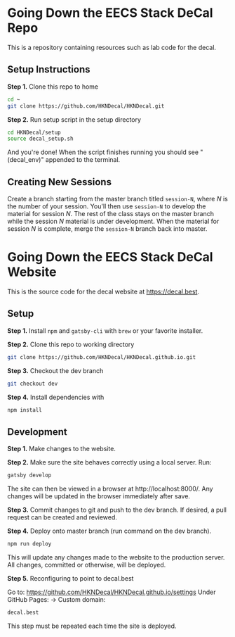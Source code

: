 # Going Down the EECS Stack DeCal Repo

This is a repository containing resources such as lab code for the decal.

## Setup Instructions
**Step 1.** Clone this repo to home
```bash
cd ~
git clone https://github.com/HKNDecal/HKNDecal.git
```
**Step 2.** Run setup script in the setup directory
```bash
cd HKNDecal/setup
source decal_setup.sh
```

And you're done! When the script finishes running you should see "(decal_env)" appended to the terminal.

## Creating New Sessions
Create a branch starting from the master branch titled `session-N`, where _N_ is the number of your
session. You'll then use `session-N` to develop the material for session _N_. The rest of the class
stays on the master branch while the session _N_ material is under development. When the material for
session _N_ is complete, merge the `session-N` branch back into master.

# Going Down the EECS Stack DeCal Website

This is the source code for the decal website at https://decal.best.

## Setup

**Step 1.** Install `npm` and `gatsby-cli` with `brew` or your favorite installer.

**Step 2.** Clone this repo to working directory
```bash
git clone https://github.com/HKNDecal/HKNDecal.github.io.git
```

**Step 3.** Checkout the dev branch
```bash
git checkout dev
```

**Step 4.** Install dependencies with
```bash
npm install
```

## Development

**Step 1.** Make changes to the website.

**Step 2.** Make sure the site behaves correctly using a local server. Run:
```bash
gatsby develop
```

The site can then be viewed in a browser at http://localhost:8000/. Any changes will be updated in the browser immediately after save.

**Step 3.** Commit changes to git and push to the dev branch. If desired, a pull request can be created and reviewed.

**Step 4.** Deploy onto master branch (run command on the dev branch).
```bash
npm run deploy
```

This will update any changes made to the website to the production server. All changes, committed or otherwise, will be deployed.

**Step 5.** Reconfiguring to point to decal.best

Go to:
https://github.com/HKNDecal/HKNDecal.github.io/settings
Under GitHub Pages:
-> Custom domain:
```bash
decal.best
```

This step must be repeated each time the site is deployed.
